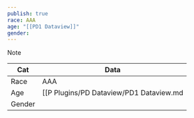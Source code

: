 ```yaml
---
publish: true
race: AAA
age: "[[PD1 Dataview]]"
gender: 
---
```


> [!NOTE]
> 
> | Cat  | Data         |
> | ---- | ------------ |
> | Race | AAA |
> | Age | [[P Plugins/PD Dataview/PD1 Dataview.md|PD1 Dataview]] |
> | Gender |  |


